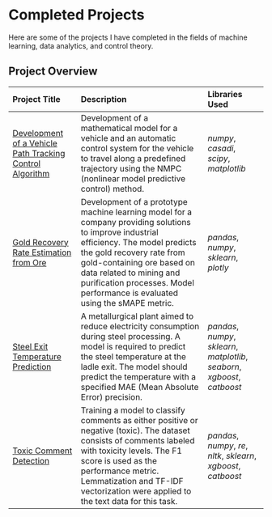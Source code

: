 # Completed Projects

Here are some of the projects I have completed in the fields of machine learning, data analytics, and control theory.

## Project Overview

| Project Title | Description | Libraries Used |
| :---------------------- | :---------------------- | :---------------------- |
| [Development of a Vehicle Path Tracking Control Algorithm](nmpc_trajectory_tracking) | Development of a mathematical model for a vehicle and an automatic control system for the vehicle to travel along a predefined trajectory using the NMPC (nonlinear model predictive control) method. | *numpy*, *casadi*, *scipy*, *matplotlib* |
| [Gold Recovery Rate Estimation from Ore](gold_recovery_rate) | Development of a prototype machine learning model for a company providing solutions to improve industrial efficiency. The model predicts the gold recovery rate from gold-containing ore based on data related to mining and purification processes. Model performance is evaluated using the sMAPE metric. | *pandas*, *numpy*, *sklearn*, *plotly* |
| [Steel Exit Temperature Prediction](steel_temp_modeling) | A metallurgical plant aimed to reduce electricity consumption during steel processing. A model is required to predict the steel temperature at the ladle exit. The model should predict the temperature with a specified MAE (Mean Absolute Error) precision. | *pandas*, *numpy*, *sklearn*, *matplotlib*, *seaborn*, *xgboost*, *catboost* |
| [Toxic Comment Detection](nlp_toxic_comments) | Training a model to classify comments as either positive or negative (toxic). The dataset consists of comments labeled with toxicity levels. The F1 score is used as the performance metric. Lemmatization and TF-IDF vectorization were applied to the text data for this task. | *pandas*, *numpy*, *re*, *nltk*, *sklearn*, *xgboost*, *catboost* |
